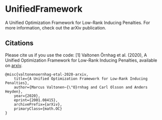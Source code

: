 # UnifiedFramework
A Unified Optimization Framework for Low-Rank Inducing Penalties. For more information,
check out the arXiv publication.

## Citations
Please cite us if you use the code:
[1] Valtonen Örnhag et al. (2020), A Unified Optimization Framework for Low-Rank Inducing Penalties, available on [arxiv](https://arxiv.org/abs/2001.08415).

```
@misc{valtonenoernhag-etal-2020-arxiv,
    title={A Unified Optimization Framework for Low-Rank Inducing Penalties},
    author={Marcus Valtonen~{\"O}rnhag and Carl Olsson and Anders Heyden},
    year={2020},
    eprint={2001.08415},
    archivePrefix={arXiv},
    primaryClass={math.OC}
}
```

